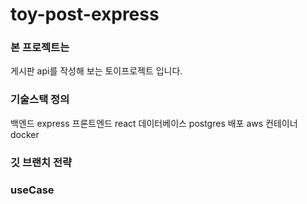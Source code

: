 # toy-post-express

### 본 프로젝트는
게시판 api를 작성해 보는 토이프로젝트 입니다.

### 기술스택 정의
백엔드 express 
프론트엔드 react
데이터베이스 postgres
배포 aws
컨테이너 docker

### 깃 브랜치 전략




### useCase